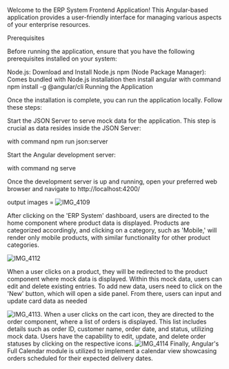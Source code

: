 Welcome to the ERP System Frontend Application! This Angular-based application provides a user-friendly interface for managing various aspects of your enterprise resources.

Prerequisites

Before running the application, ensure that you have the following prerequisites installed on your system:

Node.js: Download and Install Node.js
npm (Node Package Manager): Comes bundled with Node.js installation
then install angular with command npm install -g @angular/cli
Running the Application

Once the installation is complete, you can run the application locally. Follow these steps:

Start the JSON Server to serve mock data for the application. This step is crucial as  data resides inside the JSON Server:

with command npm run json:server

Start the Angular development server:

with command ng serve

Once the development server is up and running, open your preferred web browser and navigate to http://localhost:4200/



output images = ![IMG_4109](https://github.com/atulsatardekar/atulsatardekar/assets/133082140/a701e508-804f-4175-bc0c-4096bdc816ce)

 After clicking on the 'ERP System' dashboard, users are directed to the home component where product data is displayed. Products are categorized accordingly, and clicking on a category, such as 'Mobile,' will render only mobile products, with similar functionality for other product categories.

![IMG_4112](https://github.com/atulsatardekar/atulsatardekar/assets/133082140/33ecb8c9-e98b-45a0-8d1c-335e82a038f3)

When a user clicks on a product, they will be redirected to the product component where mock data is displayed. Within this mock data, users can edit and delete existing entries. To add new data, users need to click on the 'New' button, which will open a side panel. From there, users can input and update card data as needed 

![IMG_4113](https://github.com/atulsatardekar/atulsatardekar/assets/133082140/6c9f3f7e-b2fe-4f60-96a5-6a005f38412a).
When a user clicks on the cart icon, they are directed to the order component, where a list of orders is displayed. This list includes details such as order ID, customer name, order date, and status, utilizing mock data. Users have the capability to edit, update, and delete order statuses by clicking on the respective icons.
![IMG_4114](https://github.com/atulsatardekar/atulsatardekar/assets/133082140/3c592bfb-6674-41ad-bf98-9e7dc5701740)
Finally, Angular's Full Calendar module is utilized to implement a calendar view showcasing orders scheduled for their expected delivery dates.

<!---
atulsatardekar/atulsatardekar is a ✨ special ✨ repository because its `README.md` (this file) appears on your GitHub profile.
You can click the Preview link to take a look at your changes.
--->
